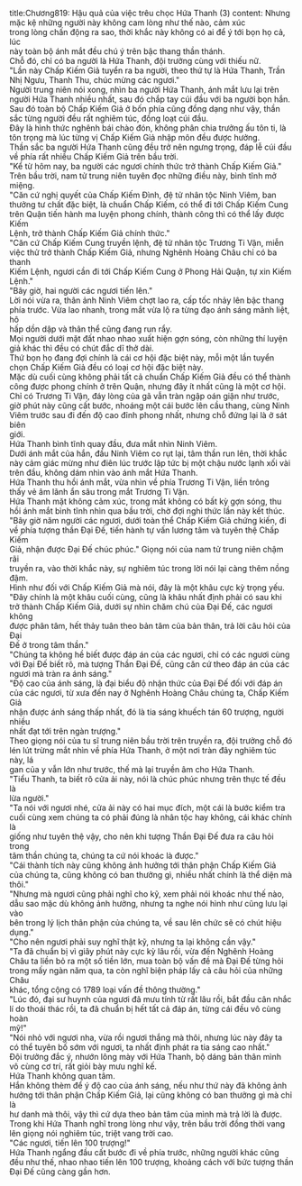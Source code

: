 title:Chương819: Hậu quả của việc trêu chọc Hứa Thanh (3)
content:
Nhưng mặc kệ những người này không cam lòng như thế nào, cảm xúc<br>trong lòng chấn động ra sao, thời khắc này không có ai để ý tới bọn họ cả, lúc<br>này toàn bộ ánh mắt đều chú ý trên bậc thang thần thánh.<br>Chỗ đó, chỉ có ba người là Hứa Thanh, đội trưởng cùng với thiếu nữ.<br>"Lần này Chấp Kiếm Giả tuyển ra ba người, theo thứ tự là Hứa Thanh, Trần<br>Nhị Ngưu, Thanh Thu, chúc mừng các ngươi."<br>Người trung niên nói xong, nhìn ba người Hứa Thanh, ánh mắt lưu lại trên<br>người Hứa Thanh nhiều nhất, sau đó chắp tay cúi đầu với ba người bọn hắn.<br>Sau đó toàn bộ Chấp Kiếm Giả ở bốn phía cũng đồng dạng như vậy, thần<br>sắc từng người đều rất nghiêm túc, đồng loạt cúi đầu.<br>Đây là hình thức nghênh bái chào đón, không phân chia trưởng ấu tôn ti, là<br>tôn trọng mà lúc từng vị Chấp Kiếm Giả nhập môn đều được hưởng.<br>Thần sắc ba người Hứa Thanh cũng đều trở nên ngưng trọng, đáp lễ cúi đầu<br>về phía rất nhiều Chấp Kiếm Giả trên bầu trời.<br>"Kể từ hôm nay, ba người các ngươi chính thức trở thành Chấp Kiếm Giả."<br>Trên bầu trời, nam tử trung niên tuyên đọc những điều này, bình tĩnh mở miệng.<br>"Căn cứ nghị quyết của Chấp Kiếm Đình, đệ tử nhân tộc Ninh Viêm, ban<br>thưởng tư chất đặc biệt, là chuẩn Chấp Kiếm, có thể đi tới Chấp Kiếm Cung<br>trên Quận tiến hành ma luyện phong chính, thành công thì có thể lấy được Kiếm<br>Lệnh, trở thành Chấp Kiếm Giả chính thức."<br>"Căn cứ Chấp Kiếm Cung truyền lệnh, đệ tử nhân tộc Trương Ti Vận, miễn<br>việc thử trở thành Chấp Kiếm Giả, nhưng Nghênh Hoàng Châu chỉ có ba thanh<br>Kiếm Lệnh, ngươi cần đi tới Chấp Kiếm Cung ở Phong Hải Quận, tự xin Kiếm<br>Lệnh."<br>"Bây giờ, hai người các ngươi tiến lên."<br>Lời nói vừa ra, thân ảnh Ninh Viêm chợt lao ra, cấp tốc nhảy lên bậc thang<br>phía trước. Vừa lao nhanh, trong mắt vừa lộ ra từng đạo ánh sáng mãnh liệt, hô<br>hấp dồn dập và thân thể cũng đang run rẩy.<br>Mọi người dưới mặt đất nhao nhao xuất hiện gợn sóng, còn những thí luyện<br>giả khác thì đều có chút đắc dĩ thở dài.<br>Thứ bọn họ đang đợi chính là cái cơ hội đặc biệt này, mỗi một lần tuyển<br>chọn Chấp Kiếm Giả đều có loại cơ hội đặc biệt này.<br>Mặc dù cuối cùng không phải tất cả chuẩn Chấp Kiếm Giả đều có thể thành<br>công được phong chính ở trên Quận, nhưng đây ít nhất cũng là một cơ hội.<br>Chỉ có Trương Ti Vận, đáy lòng của gã vẫn tràn ngập oán giận như trước,<br>giờ phút này cũng cất bước, nhoáng một cái bước lên cầu thang, cùng Ninh<br>Viêm trước sau đi đến độ cao đỉnh phong nhất, nhưng chỗ đứng lại là ở sát biên<br>giới.<br>Hứa Thanh bình tĩnh quay đầu, đưa mắt nhìn Ninh Viêm.<br>Dưới ánh mắt của hắn, đầu Ninh Viêm co rụt lại, tâm thần run lên, thời khắc<br>này cảm giác mừng như điên lúc trước lập tức bị một chậu nước lạnh xối vài<br>trên đầu, không dám nhìn vào ánh mắt Hứa Thanh.<br>Hứa Thanh thu hồi ánh mắt, vừa nhìn về phía Trương Ti Vận, liền trông<br>thấy vẻ âm lãnh ẩn sâu trong mắt Trương Ti Vận.<br>Hứa Thanh mặt không cảm xúc, trong mắt không có bất kỳ gợn sóng, thu<br>hồi ánh mắt bình tĩnh nhìn qua bầu trời, chờ đợi nghi thức lần này kết thúc.<br>"Bây giờ năm người các ngươi, dưới toàn thể Chấp Kiếm Giả chứng kiến, đi<br>về phía tượng thần Đại Đế, tiến hành tự vấn lương tâm và tuyên thệ Chấp Kiếm<br>Giả, nhận được Đại Đế chúc phúc." Giọng nói của nam tử trung niên chậm rãi<br>truyền ra, vào thời khắc này, sự nghiêm túc trong lời nói lại càng thêm nồng<br>đậm.<br>Hình như đối với Chấp Kiếm Giả mà nói, đây là một khâu cực kỳ trọng yếu.<br>"Đây chính là một khâu cuối cùng, cũng là khâu nhất định phải có sau khi<br>trở thành Chấp Kiếm Giả, dưới sự nhìn chăm chú của Đại Đế, các ngươi không<br>được phân tâm, hết thảy tuân theo bản tâm của bản thân, trả lời câu hỏi của Đại<br>Đế ở trong tâm thần."<br>"Chúng ta không hề biết được đáp án của các ngươi, chỉ có các ngươi cùng<br>với Đại Đế biết rõ, mà tượng Thần Đại Đế, cũng căn cứ theo đáp án của các<br>ngươi mà tràn ra ánh sáng."<br>"Độ cao của ánh sáng, là đại biểu độ nhận thức của Đại Đế đối với đáp án<br>của các ngươi, từ xưa đến nay ở Nghênh Hoàng Châu chúng ta, Chấp Kiếm Giả<br>nhận được ánh sáng thấp nhất, đó là tia sáng khuếch tán 60 trượng, người nhiều<br>nhất đạt tới trên ngàn trượng."<br>Theo giọng nói của tu sĩ trung niên bầu trời trên truyền ra, đội trưởng chỗ đó<br>lén lút trừng mắt nhìn về phía Hứa Thanh, ở một nơi tràn đây nghiêm túc này, lá<br>gan của y vẫn lớn như trước, thế mà lại truyền âm cho Hứa Thanh.<br>"Tiểu Thanh, ta biết rõ cửa ải này, nói là chúc phúc nhưng trên thực tế đều là<br>lừa người."<br>"Ta nói với ngươi nhé, cửa ải này có hai mục đích, một cái là bước kiểm tra<br>cuối cùng xem chúng ta có phải đúng là nhân tộc hay không, cái khác chính là<br>giống như tuyên thệ vậy, cho nên khi tượng Thần Đại Đế đưa ra câu hỏi trong<br>tâm thần chúng ta, chúng ta cứ nói khoác là được."<br>"Cái thành tích này cũng không ảnh hưởng tới thân phận Chấp Kiếm Giả<br>của chúng ta, cũng không có ban thưởng gì, nhiều nhất chính là thể diện mà<br>thôi."<br>"Nhưng mà ngươi cũng phải nghĩ cho kỹ, xem phải nói khoác như thế nào,<br>dẫu sao mặc dù không ảnh hưởng, nhưng ta nghe nói hình như cũng lưu lại vào<br>bên trong lý lịch thân phận của chúng ta, về sau lên chức sẽ có chút hiệu dụng."<br>"Cho nên ngươi phải suy nghĩ thật kỹ, nhưng ta lại không cần vậy."<br>"Ta đã chuẩn bị vì giây phút này cực kỳ lâu rồi, vừa đến Nghênh Hoàng<br>Châu ta liền bỏ ra một số tiền lớn, mua toàn bộ vấn đề mà Đại Đế từng hỏi<br>trong mấy ngàn năm qua, ta còn nghĩ biện pháp lấy cả câu hỏi của những Châu<br>khác, tổng cộng có 1789 loại vấn đề thông thường."<br>"Lúc đó, đại sư huynh của ngươi đã mưu tính từ rất lâu rồi, bắt đầu cân nhắc<br>lí do thoái thác rồi, ta đã chuẩn bị hết tất cả đáp án, từng cái đều vô cùng hoàn<br>mỹ!"<br>"Nói nhỏ với ngươi nha, vừa rồi ngươi thắng mà thôi, nhưng lúc này đây ta<br>có thể tuyên bố sớm với ngươi, ta nhất định phát ra tia sáng cao nhất."<br>Đội trưởng đắc ý, nhướn lông mày với Hứa Thanh, bộ dáng bản thân mình<br>vô cùng cơ trí, rất giỏi bày mưu nghĩ kế.<br>Hứa Thanh không quan tâm.<br>Hắn không thèm để ý độ cao của ánh sáng, nếu như thứ này đã không ảnh<br>hưởng tới thân phận Chấp Kiếm Giả, lại cũng không có ban thưởng gì mà chỉ là<br>hư danh mà thôi, vậy thì cứ dựa theo bản tâm của mình mà trả lời là được.<br>Trong khi Hứa Thanh nghĩ trong lòng như vậy, trên bầu trời đồng thời vang<br>lên giọng nói nghiêm túc, triệt vang trời cao.<br>"Các ngươi, tiến lên 100 trượng!"<br>Hứa Thanh ngẩng đầu cất bước đi về phía trước, những người khác cũng<br>đều như thế, nhao nhao tiến lên 100 trượng, khoảng cách với bức tượng thần<br>Đại Đế cũng càng gần hơn.